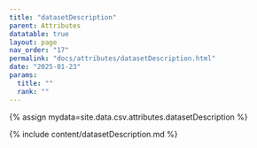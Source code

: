 ```yaml
---
title: "datasetDescription"
parent: Attributes
datatable: true
layout: page
nav_order: "17"
permalink: "docs/attributes/datasetDescription.html"
date: "2025-01-23"
params:
  title: ""
  rank: ""
---
```

{% assign mydata=site.data.csv.attributes.datasetDescription %} 

{% include content/datasetDescription.md %}
